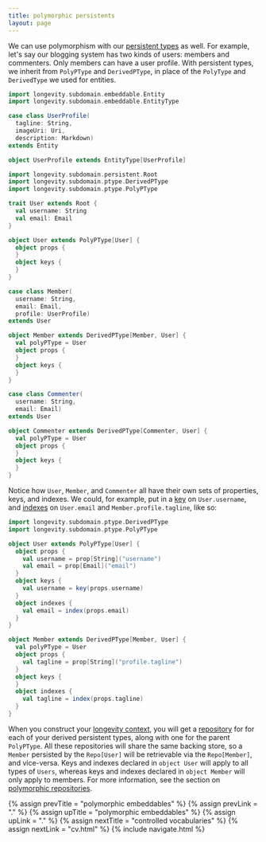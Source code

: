 ```yaml
---
title: polymorphic persistents
layout: page
---
```


We can use polymorphism with our [persistent types](../persistent) as
well. For example, let's say our blogging system has two kinds of
users: members and commenters. Only members can have a user
profile. With persistent types, we inherit from `PolyPType` and
`DerivedPType`, in place of the `PolyType` and `DerivedType` we used
for entities.

```scala
import longevity.subdomain.embeddable.Entity
import longevity.subdomain.embeddable.EntityType

case class UserProfile(
  tagline: String,
  imageUri: Uri,
  description: Markdown)
extends Entity

object UserProfile extends EntityType[UserProfile]

import longevity.subdomain.persistent.Root
import longevity.subdomain.ptype.DerivedPType
import longevity.subdomain.ptype.PolyPType

trait User extends Root {
  val username: String
  val email: Email
}

object User extends PolyPType[User] {
  object props {
  }
  object keys {
  }
}

case class Member(
  username: String,
  email: Email,
  profile: UserProfile)
extends User

object Member extends DerivedPType[Member, User] {
  val polyPType = User
  object props {
  }
  object keys {
  }
}

case class Commenter(
  username: String,
  email: Email)
extends User

object Commenter extends DerivedPType[Commenter, User] {
  val polyPType = User
  object props {
  }
  object keys {
  }
}
```

Notice how `User`, `Member`, and `Commenter` all have their own sets
of properties, keys, and indexes. We could, for example, put in a
[key](../ptype/keys.html) on `User.username`, and
[indexes](../ptype/indexes.html) on `User.email` and
`Member.profile.tagline`, like so:

```scala
import longevity.subdomain.ptype.DerivedPType
import longevity.subdomain.ptype.PolyPType

object User extends PolyPType[User] {
  object props {
    val username = prop[String]("username")
    val email = prop[Email]("email")
  }
  object keys {
    val username = key(props.username)
  }
  object indexes {
    val email = index(props.email)
  }
}

object Member extends DerivedPType[Member, User] {
  val polyPType = User
  object props {
    val tagline = prop[String]("profile.tagline")
  }
  object keys {
  }
  object indexes {
    val tagline = index(props.tagline)
  }
}
```

When you construct your [longevity context](../context), you will get
a [repository](../repo) for for each of your derived persistent types,
along with one for the parent `PolyPType`. All these repositories will
share the same backing store, so a `Member` persisted by the
`Repo[User]` will be retrievable via the `Repo[Member]`, and
vice-versa. Keys and indexes declared in `object User` will apply to
all types of `Users`, whereas keys and indexes declared in `object
Member` will only apply to members. For more information, see the
section on [polymorphic repositories](../repo/poly.html).

{% assign prevTitle = "polymorphic embeddables" %}
{% assign prevLink = "." %}
{% assign upTitle = "polymorphic embeddables" %}
{% assign upLink = "." %}
{% assign nextTitle = "controlled vocabularies" %}
{% assign nextLink = "cv.html" %}
{% include navigate.html %}


